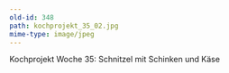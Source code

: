 ```yaml
---
old-id: 348
path: kochprojekt_35_02.jpg
mime-type: image/jpeg
---
```

Kochprojekt Woche 35:
Schnitzel mit Schinken und Käse
